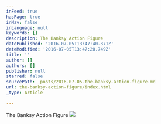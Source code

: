 ```yaml
---
inFeed: true
hasPage: true
inNav: false
inLanguage: null
keywords: []
description: The Banksy Action Figure
datePublished: '2016-07-05T13:47:40.371Z'
dateModified: '2016-07-05T13:47:28.749Z'
title: ''
author: []
authors: []
publisher: null
starred: false
sourcePath: _posts/2016-07-05-the-banksy-action-figure.md
url: the-banksy-action-figure/index.html
_type: Article

---
```

The Banksy Action Figure
![](https://the-grid-user-content.s3-us-west-2.amazonaws.com/788b5bb6-063f-4af2-9af6-9987e4a3403c.jpg)